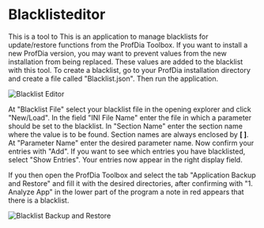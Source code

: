 # Blacklisteditor

This is a tool to 
This is an application to manage blacklists for update/restore functions from the ProfDia Toolbox. If you want to install a new ProfDia version, you may want to prevent values from the new installation from being replaced. These values are added to the blacklist with this tool.
To create a blacklist, go to your ProfDia installation directory and create a file called "Blacklist.json".
Then run the application.

![Blacklist Editor](images/BlacklistEditor_01.png)

At "Blacklist File" select your blacklist file in the opening explorer and click "New/Load". In the field "INI File Name" enter the file in which a parameter should be set to the blacklist.
In "Section Name" enter the section name where the value is to be found. Section names are always enclosed by **[ ]**. At "Parameter Name" enter the desired parameter name. Now confirm your entries with "Add".
If you want to see which entries you have blacklisted, select "Show Entries". Your entries now appear in the right display field.

If you then open the ProfDia Toolbox and select the tab "Application Backup and Restore" and fill it with the desired directories, after confirming with "1. Analyze App" in the lower part of the program a note in red appears that there is a blacklist.

![Blacklist Backup and Restore](images/BlacklistEditor_02.png)